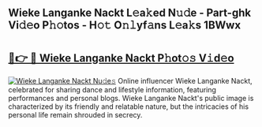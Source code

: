 ## Wieke Langanke Nackt L𝚎a𝚔ed N𝚞𝚍e - Part-ghk Vi𝚍𝚎o P𝚑𝚘tos - H𝚘𝚝 O𝚗𝚕yf𝚊ns L𝚎a𝚔s 1BWwx

# <h2><a href="http://kfdciu9.oniu.top/?m=Wieke+Langanke+Nackt">🔗👉 🔴 Wieke Langanke Nackt P𝚑ot𝚘𝚜 V𝚒d𝚎o</a></h2>

[![Wieke Langanke Nackt Nu𝚍e𝚜](https://i.imgur.com/0qMVB7G.gif)](http://kfdciu9.oniu.top/?m=Wieke+Langanke+Nackt)
Online influencer Wieke Langanke Nackt, celebrated for sharing dance and lifestyle information, featuring performances and personal blogs. Wieke Langanke Nackt's public image is characterized by its friendly and relatable nature, but the intricacies of his personal life remain shrouded in secrecy.  
